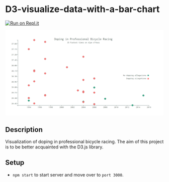 # D3-visualize-data-with-a-bar-chart
[![Run on Repl.it](https://repl.it/badge/github/freeCodeCamp/boilerplate-project-urlshortener)](https://visualize-data-with-a-scatterplot-graph.bryanw1.repl.co/)

![site snapshot](./site_snapshot.png)
## Description
Visualization of doping in professional bicycle racing. The aim of this project is to be better acquainted with the D3.js library.

## Setup
- `npm start` to start server and move over to `port 3000`.